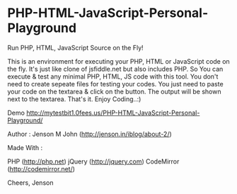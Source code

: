 PHP-HTML-JavaScript-Personal-Playground
=======================================

Run PHP, HTML, JavaScript Source on the Fly!

This is an environment for executing your PHP, HTML or JavaScript code on the fly. It's just like clone of jsfiddle.net but also includes PHP.
So You can execute & test any minimal PHP, HTML, JS code with this tool. You don't need to create sepeate files for testing your codes. 
You just need to paste your code on the textarea & click on the button. The output will be shown next to the textarea. That's it. Enjoy Coding..:)

Demo http://mytestbit1.0fees.us/PHP-HTML-JavaScript-Personal-Playground/

Author : Jenson M John (http://jenson.in/iblog/about-2/)

Made With :

PHP (http://php.net)
jQuery (http://jquery.com)
CodeMirror (http://codemirror.net/)


Cheers,
Jenson
